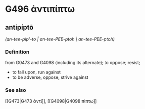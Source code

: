 # G496 ἀντιπίπτω

## antipíptō

_(an-tee-pip'-to | an-tee-PEE-ptoh | an-tee-PEE-ptoh)_

### Definition

from G0473 and G4098 (including its alternate); to oppose; resist; 

- to fall upon, run against
- to be adverse, oppose, strive against

### See also

[[G473|G473 ἀντί]], [[G4098|G4098 πίπτω]]
